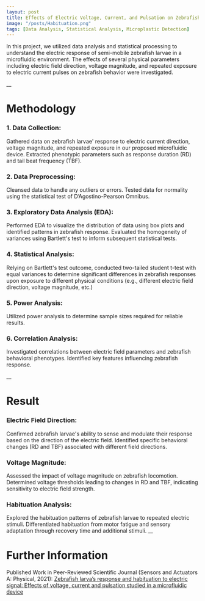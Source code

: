```yaml
---
layout: post
title: Effects of Electric Voltage, Current, and Pulsation on Zebrafish Larva’s Behavioral Response
image: "/posts/Habituation.png"
tags: [Data Analysis, Statistical Analysis, Microplastic Detection]
---
```


In this project, we utilized data analysis and statistical processing to understand the electric response of semi-mobile zebrafish larvae in a microfluidic environment. The effects of several physical parameters including electric field direction, voltage magnitude, and repeated exposure to electric current pulses on zebrafish behavior were investigated.

__

# Methodology  <a name="data-overview"></a>

### 1. Data Collection:

Gathered data on zebrafish larvae' response to electric current direction, voltage magnitude, and repeated exposure in our proposed microfluidic device.
Extracted phenotypic parameters such as response duration (RD) and tail beat frequency (TBF).

### 2. Data Preprocessing:

Cleansed data to handle any outliers or errors.
Tested data for normality using the statistical test of D’Agostino-Pearson Omnibus.

### 3. Exploratory Data Analysis (EDA):

Performed EDA to visualize the distribution of data using box plots and identified patterns in zebrafish response.
Evaluated the homogeneity of variances using Bartlett's test to inform subsequent statistical tests.

### 4. Statistical Analysis:

Relying on Bartlett's test outcome, conducted two-tailed student t-test with equal variances to determine significant differences in zebrafish responses upon exposure to different physical conditions (e.g., different electric field direction, voltage magnitude, etc.)

### 5. Power Analysis:

Utilized power analysis to determine sample sizes required for reliable results.

### 6. Correlation Analysis:

Investigated correlations between electric field parameters and zebrafish behavioral phenotypes.
Identified key features influencing zebrafish response.

__

# Result  <a name="data-overview"></a>

### Electric Field Direction:

Confirmed zebrafish larvae's ability to sense and modulate their response based on the direction of the electric field.
Identified specific behavioral changes (RD and TBF) associated with different field directions.

### Voltage Magnitude:

Assessed the impact of voltage magnitude on zebrafish locomotion.
Determined voltage thresholds leading to changes in RD and TBF, indicating sensitivity to electric field strength.

### Habituation Analysis:

Explored the habituation patterns of zebrafish larvae to repeated electric stimuli.
Differentiated habituation from motor fatigue and sensory adaptation through recovery time and additional stimuli.
__

# Further Information  <a name="data-overview"></a>

Published Work in Peer-Reviewed Scientific Journal (Sensors and Actuators A: Physical, 2021): [Zebrafish larva’s response and habituation to electric signal: Effects of voltage, current and pulsation studied in a microfluidic device](https://www.sciencedirect.com/science/article/abs/pii/S0924424721005355)
